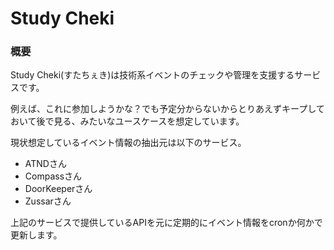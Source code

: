 # Study Cheki

### 概要
Study Cheki(すたちぇき)は技術系イベントのチェックや管理を支援するサービスです。

例えば、これに参加しようかな？でも予定分からないからとりあえずキープしておいて後で見る、みたいなユースケースを想定しています。

現状想定しているイベント情報の抽出元は以下のサービス。
- ATNDさん
- Compassさん
- DoorKeeperさん
- Zussarさん

上記のサービスで提供しているAPIを元に定期的にイベント情報をcronか何かで更新します。
